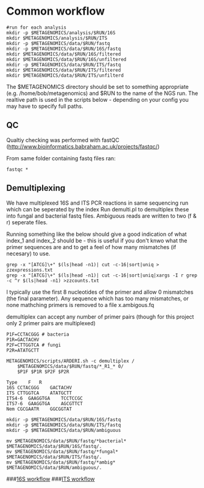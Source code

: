 # Common workflow

```shell
#run for each analysis
mkdir -p $METAGENOMICS/analysis/$RUN/16S
mkdir $METAGENOMICS/analysis/$RUN/ITS	
mkdir -p $METAGENOMICS/data/$RUN/fastq
mkdir -p $METAGENOMICS/data/$RUN/16S/fastq
mkdir $METAGENOMICS/data/$RUN/16S/filtered
mkdir $METAGENOMICS/data/$RUN/16S/unfiltered
mkdir -p $METAGENOMICS/data/$RUN/ITS/fastq
mkdir $METAGENOMICS/data/$RUN/ITS/filtered
mkdir $METAGENOMICS/data/$RUN/ITS/unfilterd

```	
The $METAGENOMICS directory should be set to something appropriate (e.g. /home/bob/metagenomics) and $RUN to the name of the NGS run. The realtive path is used in the scripts below - depending on your config you may have to specify full paths.	


## QC
Qualtiy checking was performed with fastQC (http://www.bioinformatics.babraham.ac.uk/projects/fastqc/)

From same folder containing fastq files ran:

	fastqc *

## Demultiplexing

We have multiplexed 16S and ITS PCR reactions in same sequencing run which can be seperated by the index
Run demulti.pl to demultiplex these into fungal and bacterial fastq files. Ambiguous reads are written to two (f & r) seperate files.

Running something like the below should give a good indication of what index_1 and index_2 should be - this is useful if you don't knwo what the primer sequences are and to get a feel of how many mismatches (if necesary) to use. 
```shell
grep -x "[ATCG]\+" $(ls|head -n1)| cut -c-16|sort|uniq > zzexpressions.txt
grep -x "[ATCG]\+" $(ls|head -n1)| cut -c-16|sort|uniq|xargs -I r grep -c ^r $(ls|head -n1) >zzcounts.txt
```

I typically use the first 8 nucleotides of the primer and allow 0 mismatches (the final parameter). Any sequence which has too many mismatches, or none mathching primers is removed to a file x.ambigous.fq

demultiplex can accept any number of primer pairs (though for this project only 2 primer pairs are multiplexed)

```shell
P1F=CCTACGGG # bacteria
P1R=GACTACHV 
P2F=CTTGGTCA # fungi
P2R=ATATGCTT

METAGENOMICS/scripts/ARDERI.sh -c demultiplex /
	$METAGENOMICS/data/$RUN/fastq/*_R1_* 0/
	$P1F $P1R $P2F $P2R
```
	Type	F	R
	16S	CCTACGGG	GACTACHV
	ITS	CTTGGTCA	ATATGCTT
	ITS4-6	GAAGGTGA	TCCTCCGC
	ITS7-6	GAAGGTGA	AGCGTTCT
	Nem	CGCGAATR	GGCGGTAT

```shell
mkdir -p $METAGENOMICS/data/$RUN/16S/fastq
mkdir -p $METAGENOMICS/data/$RUN/ITS/fastq
mkdir -p $METAGENOMICS/data/$RUN/ambiguous

mv $METAGENOMICS/data/$RUN/fastq/*bacterial* $METAGENOMICS/data/$RUN/16S/fastq/.
mv $METAGENOMICS/data/$RUN/fastq/*fungal* $METAGENOMICS/data/$RUN/ITS/fastq/.
mv $METAGENOMICS/data/$RUN/fastq/*ambig* $METAGENOMICS/data/$RUN/ambiguous/.
```

###[16S workflow](../master/16S%20%20workflow.md)
###[ITS workflow](../master//ITS%20workflow.md)
